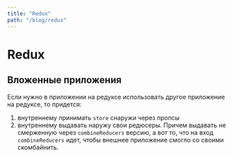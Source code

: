 ```yaml
---
title: "Redux"
path: "/blog/redux"
---
```

# Redux

## Вложенные приложения

Если нужно в приложении на редуксе использовать другое приложение на редуксе, то придется:

1. внутреннему принимать `store` снаружи через пропсы
2. внутреннему выдавать наружу свои редюсеры. Причем выдавать не смерженную через `combineReducers` версию, а вот то, что на вход `combineReducers` идет, чтобы внешнее приложение смогло со своими скомбайнить.